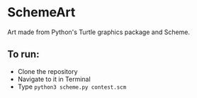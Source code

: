# SchemeArt
Art made from Python's Turtle graphics package and Scheme.

## To run: 
- Clone the repository
- Navigate to it in Terminal
- Type `python3 scheme.py contest.scm` 

